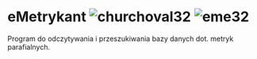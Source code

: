 # eMetrykant ![churchoval32](https://user-images.githubusercontent.com/9617256/29318380-09eff3be-81d0-11e7-91df-2b651c8eba94.png) ![eme32](https://user-images.githubusercontent.com/9617256/29318628-3f54a94a-81d1-11e7-9fdb-92d5d1631a10.png)
Program do odczytywania i przeszukiwania bazy danych dot. metryk parafialnych.
